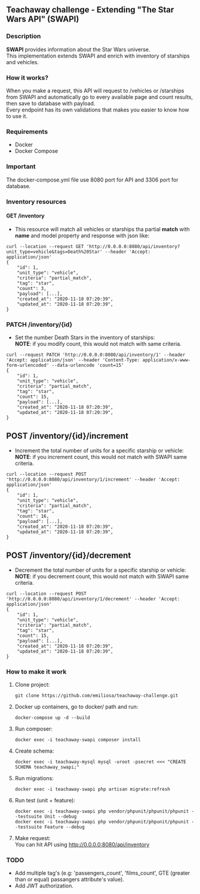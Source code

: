 ## Teachaway challenge - Extending "The Star Wars API" (SWAPI)

### Description
**SWAPI** provides information about the Star Wars universe.<br>
This implementation extends SWAPI and enrich with inventory of starships and vehicles.<br>

### How it works?
When you make a request, this API will request to /vehicles or /starships from SWAPI and automatically go to every available page and count results, then save to database with payload.<br>
Every endpoint has its own validations that makes you easier to know how to use it. 

### Requirements
- Docker
- Docker Compose

### Important
The docker-compose.yml file use 8080 port for API and 3306 port for database.

### Inventory resources

#### GET /inventory<br>
* This resource will match all vehicles or starships tha partial **match** with **name** and model property and response with json like:
``` 
curl --location --request GET 'http://0.0.0.0:8080/api/inventory?unit_type=vehicle&tags=Death%20Star' --header 'Accept: application/json'
{
    "id": 1,
    "unit_type": "vehicle",
    "criteria": "partial_match",
    "tag": "star",
    "count": 3,
    "payload": [...],
    "created_at": "2020-11-18 07:20:39",
    "updated_at": "2020-11-18 07:20:39",
}
```

### PATCH /inventory/{id}
* Set the number Death Stars in the inventory of starships:<br>
**NOTE**: if you modify count, this would not match with same criteria.
```
curl --request PATCH 'http://0.0.0.0:8080/api/inventory/1' --header 'Accept: application/json' --header 'Content-Type: application/x-www-form-urlencoded' --data-urlencode 'count=15'
{
    "id": 1,
    "unit_type": "vehicle",
    "criteria": "partial_match",
    "tag": "star",
    "count": 15,
    "payload": [...],
    "created_at": "2020-11-18 07:20:39",
    "updated_at": "2020-11-18 07:20:39",
}
```

## POST /inventory/{id}/increment
* Increment the total number of units for a specific starship or vehicle:
**NOTE**: if you increment count, this would not match with SWAPI same criteria.
```
curl --location --request POST 'http://0.0.0.0:8080/api/inventory/1/increment' --header 'Accept: application/json'
{
    "id": 1,
    "unit_type": "vehicle",
    "criteria": "partial_match",
    "tag": "star",
    "count": 16,
    "payload": [...],
    "created_at": "2020-11-18 07:20:39",
    "updated_at": "2020-11-18 07:20:39",
}
```

## POST /inventory/{id}/decrement
* Decrement the total number of units for a specific starship or vehicle:
**NOTE**: if you decrement count, this would not match with SWAPI same criteria.
```
curl --location --request POST 'http://0.0.0.0:8080/api/inventory/1/decrement' --header 'Accept: application/json'
{
    "id": 1,
    "unit_type": "vehicle",
    "criteria": "partial_match",
    "tag": "star",
    "count": 15,
    "payload": [...],
    "created_at": "2020-11-18 07:20:39",
    "updated_at": "2020-11-18 07:20:39",
}
```

### How to make it work
1. Clone project:
    ```shell script
    git clone https://github.com/emiliosa/teachaway-challenge.git
    ```
2. Docker up containers, go to docker/ path and run:<br>
    ```shell script
    docker-compose up -d --build
    ```
3. Run composer: 
    ```shell script
    docker exec -i teachaway-swapi composer install
    ```
4. Create schema: 
    ```shell script
    docker exec -i teachaway-mysql mysql -uroot -psecret <<< "CREATE SCHEMA teachaway_swapi;"
    ```
5. Run migrations: 
    ```shell script
    docker exec -i teachaway-swapi php artisan migrate:refresh
    ```
6. Run test (unit + feature):
    ```shell script
    docker exec -i teachaway-swapi php vendor/phpunit/phpunit/phpunit --testsuite Unit --debug
    docker exec -i teachaway-swapi php vendor/phpunit/phpunit/phpunit --testsuite Feature --debug
    ```
7. Make request:<br>
You can hit API using http://0.0.0.0:8080/api/inventory 

### TODO
- Add multiple tag's (e.g: 'passengers_count', 'films_count', GTE (greater than or equal) passangers attribute's value).
- Add JWT authorization.
